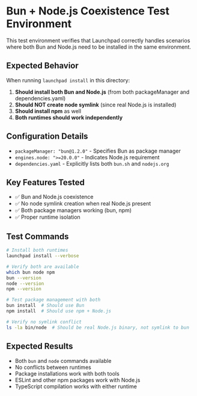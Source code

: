 # Bun + Node.js Coexistence Test Environment

This test environment verifies that Launchpad correctly handles scenarios where both Bun and Node.js need to be installed in the same environment.

## Expected Behavior

When running `launchpad install` in this directory:

1. **Should install both Bun and Node.js** (from both packageManager and dependencies.yaml)
2. **Should NOT create node symlink** (since real Node.js is installed)
3. **Should install npm** as well
4. **Both runtimes should work independently**

## Configuration Details

- `packageManager: "bun@1.2.0"` - Specifies Bun as package manager
- `engines.node: ">=20.0.0"` - Indicates Node.js requirement
- `dependencies.yaml` - Explicitly lists both `bun.sh` and `nodejs.org`

## Key Features Tested

- ✅ Bun and Node.js coexistence
- ✅ No node symlink creation when real Node.js present
- ✅ Both package managers working (bun, npm)
- ✅ Proper runtime isolation

## Test Commands

```bash
# Install both runtimes
launchpad install --verbose

# Verify both are available
which bun node npm
bun --version
node --version
npm --version

# Test package management with both
bun install  # Should use Bun
npm install  # Should use npm + Node.js

# Verify no symlink conflict
ls -la bin/node  # Should be real Node.js binary, not symlink to bun
```

## Expected Results

- Both `bun` and `node` commands available
- No conflicts between runtimes
- Package installations work with both tools
- ESLint and other npm packages work with Node.js
- TypeScript compilation works with either runtime
